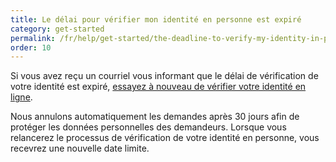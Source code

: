 ```yaml
---
title: Le délai pour vérifier mon identité en personne est expiré
category: get-started
permalink: /fr/help/get-started/the-deadline-to-verify-my-identity-in-person-passed/
order: 10
---
```

Si vous avez reçu un courriel vous informant que le délai de vérification de votre identité est expiré, [essayez à nouveau de vérifier votre identité en ligne](https://login.gov/help/verify-your-identity/how-to-verify-your-identity/). 

Nous annulons automatiquement les demandes après 30 jours afin de protéger les données personnelles des demandeurs. Lorsque vous relancerez le processus de vérification de votre identité en personne, vous recevrez une nouvelle date limite.